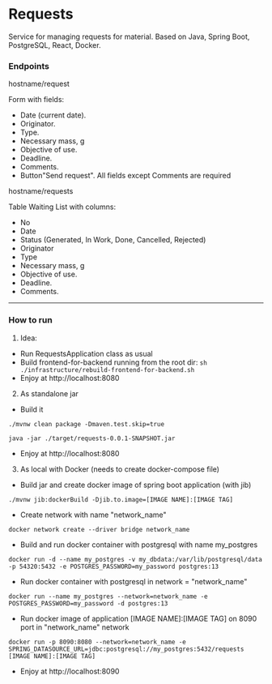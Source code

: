 # Requests
Service for managing requests for material. Based on Java, Spring Boot, PostgreSQL, React, Docker.

### Endpoints

hostname/request

Form with fields:
- Date (current date).
- Originator.
- Type.
- Necessary mass, g
- Objective of use.
- Deadline.
- Comments.
- Button"Send request".
All fields except Comments are required


hostname/requests

Table Waiting List with columns:
- No
- Date
- Status (Generated, In Work, Done, Cancelled, Rejected)
- Originator
- Type
- Necessary mass, g
- Objective of use.
- Deadline.
- Comments.

----------------------------------
### How to run

1. Idea:

* Run RequestsApplication class as usual
* Build frontend-for-backend running from the root dir: `sh ./infrastructure/rebuild-frontend-for-backend.sh`
* Enjoy at http://localhost:8080

2. As standalone jar

* Build it
```shell
./mvnw clean package -Dmaven.test.skip=true

java -jar ./target/requests-0.0.1-SNAPSHOT.jar
```

* Enjoy at http://localhost:8080

3. As local with Docker (needs to create docker-compose file)

* Build jar and create docker image of spring boot application (with jib)

```shell
./mvnw jib:dockerBuild -Djib.to.image=[IMAGE NAME]:[IMAGE TAG]
```

* Create network with name "network_name"
```shell
docker network create --driver bridge network_name
```

* Build and run docker container with postgresql with name my_postgres
```shell
docker run -d --name my_postgres -v my_dbdata:/var/lib/postgresql/data -p 54320:5432 -e POSTGRES_PASSWORD=my_password postgres:13
```

* Run docker container with postgresql in network = "network_name"

```shell
docker run --name my_postgres --network=network_name -e POSTGRES_PASSWORD=my_password -d postgres:13
```

* Run docker image of application [IMAGE NAME]:[IMAGE TAG] on 8090 port in "network_name" network
```shell
docker run -p 8090:8080 --network=network_name -e SPRING_DATASOURCE_URL=jdbc:postgresql://my_postgres:5432/requests [IMAGE NAME]:[IMAGE TAG]
```
* Enjoy at http://localhost:8090

